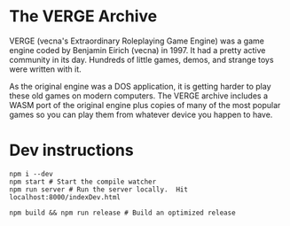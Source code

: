 # The VERGE Archive

VERGE (vecna's Extraordinary Roleplaying Game Engine) was a game engine coded by Benjamin Eirich (vecna) in 1997.  It had a pretty active community in its day.  Hundreds of little games, demos, and strange toys were written with it.

As the original engine was a DOS application, it is getting harder to play these old games on modern computers.  The VERGE archive includes a WASM port of the original engine plus copies of many of the most popular games so you can play them from whatever device you happen to have.

# Dev instructions

```shell
npm i --dev
npm start # Start the compile watcher
npm run server # Run the server locally.  Hit localhost:8000/indexDev.html

npm build && npm run release # Build an optimized release
```